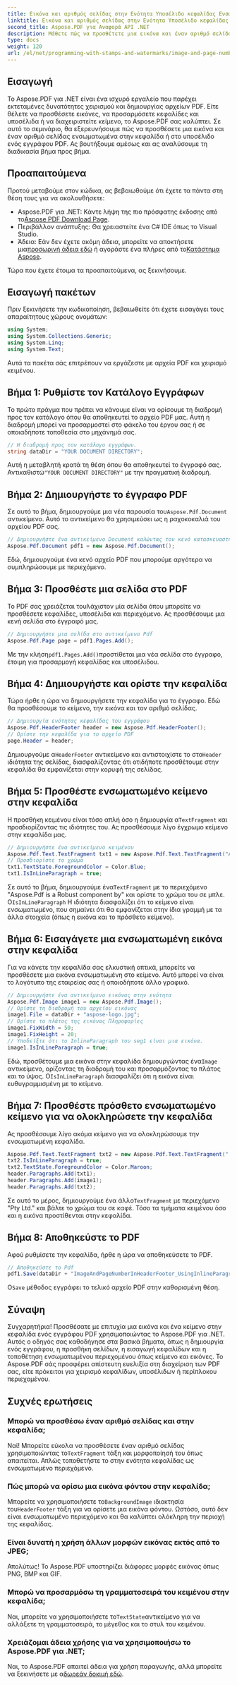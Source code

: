 ```yaml
---
title: Εικόνα και αριθμός σελίδας στην Ενότητα Υποσέλιδο κεφαλίδας Ενσωματωμένη
linktitle: Εικόνα και αριθμός σελίδας στην Ενότητα Υποσέλιδο κεφαλίδας Ενσωματωμένη
second_title: Aspose.PDF για Αναφορά API .NET
description: Μάθετε πώς να προσθέτετε μια εικόνα και έναν αριθμό σελίδας ενσωματωμένα στην ενότητα κεφαλίδας ενός PDF χρησιμοποιώντας το Aspose.PDF για .NET με αυτόν τον οδηγό βήμα προς βήμα.
type: docs
weight: 120
url: /el/net/programming-with-stamps-and-watermarks/image-and-page-number-in-header-footer-section-inline/
---
```

## Εισαγωγή

Το Aspose.PDF για .NET είναι ένα ισχυρό εργαλείο που παρέχει εκτεταμένες δυνατότητες χειρισμού και δημιουργίας αρχείων PDF. Είτε θέλετε να προσθέσετε εικόνες, να προσαρμόσετε κεφαλίδες και υποσέλιδα ή να διαχειριστείτε κείμενο, το Aspose.PDF σας καλύπτει. Σε αυτό το σεμινάριο, θα εξερευνήσουμε πώς να προσθέσετε μια εικόνα και έναν αριθμό σελίδας ενσωματωμένα στην κεφαλίδα ή στο υποσέλιδο ενός εγγράφου PDF. Ας βουτήξουμε αμέσως και ας αναλύσουμε τη διαδικασία βήμα προς βήμα.

## Προαπαιτούμενα

Προτού μεταβούμε στον κώδικα, ας βεβαιωθούμε ότι έχετε τα πάντα στη θέση τους για να ακολουθήσετε:

-  Aspose.PDF για .NET: Κάντε λήψη της πιο πρόσφατης έκδοσης από το[Aspose PDF Download Page](https://releases.aspose.com/pdf/net/).
- Περιβάλλον ανάπτυξης: Θα χρειαστείτε ένα C# IDE όπως το Visual Studio.
-  Άδεια: Εάν δεν έχετε ακόμη άδεια, μπορείτε να αποκτήσετε μια[προσωρινή άδεια εδώ](https://purchase.aspose.com/temporary-license/) ή αγοράστε ένα πλήρες από το[Κατάστημα Aspose](https://purchase.aspose.com/buy).

Τώρα που έχετε έτοιμα τα προαπαιτούμενα, ας ξεκινήσουμε.

## Εισαγωγή πακέτων

Πριν ξεκινήσετε την κωδικοποίηση, βεβαιωθείτε ότι έχετε εισαγάγει τους απαραίτητους χώρους ονομάτων:

```csharp
using System;
using System.Collections.Generic;
using System.Linq;
using System.Text;
```

Αυτά τα πακέτα σάς επιτρέπουν να εργάζεστε με αρχεία PDF και χειρισμό κειμένου.

## Βήμα 1: Ρυθμίστε τον Κατάλογο Εγγράφων

Το πρώτο πράγμα που πρέπει να κάνουμε είναι να ορίσουμε τη διαδρομή προς τον κατάλογο όπου θα αποθηκευτεί το αρχείο PDF μας. Αυτή η διαδρομή μπορεί να προσαρμοστεί στο φάκελο του έργου σας ή σε οποιαδήποτε τοποθεσία στο μηχάνημά σας.

```csharp
// Η διαδρομή προς τον κατάλογο εγγράφων.
string dataDir = "YOUR DOCUMENT DIRECTORY";
```

 Αυτή η μεταβλητή κρατά τη θέση όπου θα αποθηκευτεί το έγγραφό σας. Αντικαθιστώ`"YOUR DOCUMENT DIRECTORY"` με την πραγματική διαδρομή.

## Βήμα 2: Δημιουργήστε το έγγραφο PDF

 Σε αυτό το βήμα, δημιουργούμε μια νέα παρουσία του`Aspose.Pdf.Document` αντικείμενο. Αυτό το αντικείμενο θα χρησιμεύσει ως η ραχοκοκαλιά του αρχείου PDF σας.

```csharp
// Δημιουργήστε ένα αντικείμενο Document καλώντας τον κενό κατασκευαστή του
Aspose.Pdf.Document pdf1 = new Aspose.Pdf.Document();
```

Εδώ, δημιουργούμε ένα κενό αρχείο PDF που μπορούμε αργότερα να συμπληρώσουμε με περιεχόμενο.

## Βήμα 3: Προσθέστε μια σελίδα στο PDF

Το PDF σας χρειάζεται τουλάχιστον μία σελίδα όπου μπορείτε να προσθέσετε κεφαλίδες, υποσέλιδα και περιεχόμενο. Ας προσθέσουμε μια κενή σελίδα στο έγγραφό μας.

```csharp
// Δημιουργήστε μια σελίδα στο αντικείμενο Pdf
Aspose.Pdf.Page page = pdf1.Pages.Add();
```

 Με την κλήση`pdf1.Pages.Add()`προστίθεται μια νέα σελίδα στο έγγραφο, έτοιμη για προσαρμογή κεφαλίδας και υποσέλιδου.

## Βήμα 4: Δημιουργήστε και ορίστε την κεφαλίδα

Τώρα ήρθε η ώρα να δημιουργήσετε την κεφαλίδα για το έγγραφο. Εδώ θα προσθέσουμε το κείμενο, την εικόνα και τον αριθμό σελίδας.

```csharp
// Δημιουργία ενότητας κεφαλίδας του εγγράφου
Aspose.Pdf.HeaderFooter header = new Aspose.Pdf.HeaderFooter();
// Ορίστε την κεφαλίδα για το αρχείο PDF
page.Header = header;
```

 Δημιουργούμε α`HeaderFooter` αντικείμενο και αντιστοιχίστε το στο`Header` ιδιότητα της σελίδας, διασφαλίζοντας ότι οτιδήποτε προσθέτουμε στην κεφαλίδα θα εμφανίζεται στην κορυφή της σελίδας.

## Βήμα 5: Προσθέστε ενσωματωμένο κείμενο στην κεφαλίδα

 Η προσθήκη κειμένου είναι τόσο απλή όσο η δημιουργία α`TextFragment` και προσδιορίζοντας τις ιδιότητες του. Ας προσθέσουμε λίγο έγχρωμο κείμενο στην κεφαλίδα μας.

```csharp
// Δημιουργήστε ένα αντικείμενο κειμένου
Aspose.Pdf.Text.TextFragment txt1 = new Aspose.Pdf.Text.TextFragment("Aspose.Pdf is a Robust component by");
// Προσδιορίστε το χρώμα
txt1.TextState.ForegroundColor = Color.Blue;
txt1.IsInLineParagraph = true;
```

 Σε αυτό το βήμα, δημιουργούμε ένα`TextFragment` με το περιεχόμενο "Aspose.Pdf is a Robust component by" και ορίστε το χρώμα του σε μπλε. Ο`IsInLineParagraph` Η ιδιότητα διασφαλίζει ότι το κείμενο είναι ενσωματωμένο, που σημαίνει ότι θα εμφανίζεται στην ίδια γραμμή με τα άλλα στοιχεία (όπως η εικόνα και το πρόσθετο κείμενο).

## Βήμα 6: Εισαγάγετε μια ενσωματωμένη εικόνα στην κεφαλίδα

Για να κάνετε την κεφαλίδα σας ελκυστική οπτικά, μπορείτε να προσθέσετε μια εικόνα ενσωματωμένη στο κείμενο. Αυτό μπορεί να είναι το λογότυπο της εταιρείας σας ή οποιοδήποτε άλλο γραφικό.

```csharp
// Δημιουργήστε ένα αντικείμενο εικόνας στην ενότητα
Aspose.Pdf.Image image1 = new Aspose.Pdf.Image();
// Ορίστε τη διαδρομή του αρχείου εικόνας
image1.File = dataDir + "aspose-logo.jpg";
// Ορίστε το πλάτος της εικόνας Πληροφορίες
image1.FixWidth = 50;
image1.FixHeight = 20;
// Υποδείξτε ότι το InlineParagraph του seg1 είναι μια εικόνα.
image1.IsInLineParagraph = true;
```

 Εδώ, προσθέτουμε μια εικόνα στην κεφαλίδα δημιουργώντας ένα`Image` αντικείμενο, ορίζοντας τη διαδρομή του και προσαρμόζοντας το πλάτος και το ύψος. Ο`IsInLineParagraph` διασφαλίζει ότι η εικόνα είναι ευθυγραμμισμένη με το κείμενο.

## Βήμα 7: Προσθέστε πρόσθετο ενσωματωμένο κείμενο για να ολοκληρώσετε την κεφαλίδα

Ας προσθέσουμε λίγο ακόμα κείμενο για να ολοκληρώσουμε την ενσωματωμένη κεφαλίδα.

```csharp
Aspose.Pdf.Text.TextFragment txt2 = new Aspose.Pdf.Text.TextFragment(" Pty Ltd.");
txt2.IsInLineParagraph = true;
txt2.TextState.ForegroundColor = Color.Maroon;
header.Paragraphs.Add(txt1);
header.Paragraphs.Add(image1);
header.Paragraphs.Add(txt2);
```

 Σε αυτό το μέρος, δημιουργούμε ένα άλλο`TextFragment` με περιεχόμενο "Pty Ltd." και βάλτε το χρώμα του σε καφέ. Τόσο τα τμήματα κειμένου όσο και η εικόνα προστίθενται στην κεφαλίδα.

## Βήμα 8: Αποθηκεύστε το PDF

Αφού ρυθμίσετε την κεφαλίδα, ήρθε η ώρα να αποθηκεύσετε το PDF.

```csharp
// Αποθηκεύστε το Pdf
pdf1.Save(dataDir + "ImageAndPageNumberInHeaderFooter_UsingInlineParagraph_out.pdf");
```

 Ο`Save` μέθοδος εγγράφει το τελικό αρχείο PDF στην καθορισμένη θέση.

## Σύναψη

Συγχαρητήρια! Προσθέσατε με επιτυχία μια εικόνα και ένα κείμενο στην κεφαλίδα ενός εγγράφου PDF χρησιμοποιώντας το Aspose.PDF για .NET. Αυτός ο οδηγός σας καθοδήγησε στα βασικά βήματα, όπως η δημιουργία ενός εγγράφου, η προσθήκη σελίδων, η εισαγωγή κεφαλίδων και η τοποθέτηση ενσωματωμένου περιεχομένου όπως κείμενο και εικόνες. Το Aspose.PDF σάς προσφέρει απίστευτη ευελιξία στη διαχείριση των PDF σας, είτε πρόκειται για χειρισμό κεφαλίδων, υποσέλιδων ή περίπλοκου περιεχομένου. 

## Συχνές ερωτήσεις

### Μπορώ να προσθέσω έναν αριθμό σελίδας και στην κεφαλίδα;
 Ναί! Μπορείτε εύκολα να προσθέσετε έναν αριθμό σελίδας χρησιμοποιώντας το`TextFragment` τάξη και μορφοποίησή του όπως απαιτείται. Απλώς τοποθετήστε το στην ενότητα κεφαλίδας ως ενσωματωμένο περιεχόμενο.

### Πώς μπορώ να ορίσω μια εικόνα φόντου στην κεφαλίδα;
 Μπορείτε να χρησιμοποιήσετε το`BackgroundImage` ιδιοκτησία του`HeaderFooter` τάξη για να ορίσετε μια εικόνα φόντου. Ωστόσο, αυτό δεν είναι ενσωματωμένο περιεχόμενο και θα καλύπτει ολόκληρη την περιοχή της κεφαλίδας.

### Είναι δυνατή η χρήση άλλων μορφών εικόνας εκτός από το JPEG;
Απολύτως! Το Aspose.PDF υποστηρίζει διάφορες μορφές εικόνας όπως PNG, BMP και GIF.

### Μπορώ να προσαρμόσω τη γραμματοσειρά του κειμένου στην κεφαλίδα;
 Ναι, μπορείτε να χρησιμοποιήσετε το`TextState`αντικείμενο για να αλλάξετε τη γραμματοσειρά, το μέγεθος και το στυλ του κειμένου.

### Χρειάζομαι άδεια χρήσης για να χρησιμοποιήσω το Aspose.PDF για .NET;
 Ναι, το Aspose.PDF απαιτεί άδεια για χρήση παραγωγής, αλλά μπορείτε να ξεκινήσετε με α[δωρεάν δοκιμή εδώ](https://releases.aspose.com/).